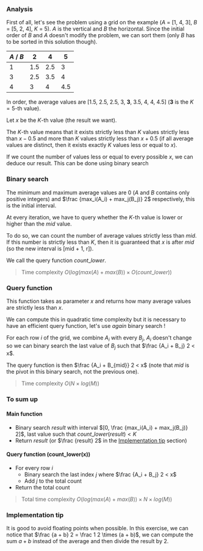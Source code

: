 ### Analysis
First of all, let's see the problem using a grid on the example ($A$ = [1, 4, 3], $B$ = [5, 2, 4], $K$ = 5).
$A$ is the vertical and $B$ the horizontal.
Since the initial order of $B$ and $A$ doesn't modify the problem, we can sort them (only $B$ has to be sorted in this solution though).

| $A$ / $B$ | 2   | 4   | 5   |
| --------- | --- | --- | --- |
| 1         | 1.5 | 2.5 | 3   |
| 3         | 2.5 | 3.5 | 4   |
| 4         | 3   | 4   | 4.5 |

In order, the average values are [1.5, 2.5, 2.5, 3, **3**, 3.5, 4, 4, 4.5] (**3** is the $K = 5$-th value).

Let $x$ be the $K$-th value (the result we want).
<!-- TODO : Reformulate... -->
The $K$-th value means that it exists strictly less than $K$ values strictly less than $x - 0.5$ and more than $K$ values strictly less than $x + 0.5$ (if all average values are distinct, then it exists exactly $K$ values less or equal to $x$).

If we count the number of values less or equal to every possible $x$, we can deduce our result.
This can be done using binary search

### Binary search
The minimum and maximum average values are $0$ ($A$ and $B$ contains only positive integers) and $\frac {max_i(A_i) + max_j(B_j)} 2$ respectively, this is the initial interval.

At every iteration, we have to query whether the $K$-th value is lower or higher than the $mid$ value.

To do so, we can count the number of average values strictly less than $mid$.
If this number is strictly less than $K$, then it is guaranteed that $x$ is after $mid$ (so the new interval is [mid + 1, r]).

We call the query function $count\_lower$.

> Time complexity $O(log(max(A) + max(B)) \times O(count\_lower))$

### Query function
This function takes as parameter $x$ and returns how many average values are strictly less than $x$.

We can compute this in quadratic time complexity but it is necessary to have an efficient query function, let's use *again* binary search !

For each row $i$ of the grid, we combine $A_i$ with every $B_j$, $A_i$ doesn't change so we can binary search the last value of $B_j$ such that $\frac {A_i + B_j} 2 < x$.

The query function is then $\frac {A_i + B_{mid}} 2 < x$ (note that $mid$ is the pivot in this binary search, not the previous one).

> Time complexity $O(N \times log(M))$

### To sum up

#### Main function

- Binary search $result$ with interval $[0, \frac {max_i(A_i) + max_j(B_j)} 2]$, last value such that $count\_lower(result) < K$
- Return $result$ (or $\frac {result} 2$ in the [Implementation tip](#implementation-tip) section)

#### Query function (count_lower(x))

- For every row $i$
  - Binary search the last index $j$ where $\frac {A_i + B_j} 2 < x$
  - Add $j$ to the total count
- Return the total count

> Total time complexity $O(log(max(A) + max(B)) \times N \times log(M))$

### Implementation tip
It is good to avoid floating points when possible.
In this exercise, we can notice that $\frac {a + b} 2 = \frac 1 2 \times (a + b)$, we can compute the sum $a + b$ instead of the average and then divide the result by $2$.
